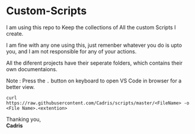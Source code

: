 # Custom-Scripts

I am using this repo to Keep the collections of All the custom Scripts I create.

I am fine with any one using this, just remenber whatever you do is upto you, and I am not responsible for any of your actions.

All the diferent projects have their seperate folders, which contains their own documentaions.

Note : Press the `.` button on keyboard to open VS Code in browser for a better view. 

`curl https://raw.githubusercontent.com/Cadris/scripts/master/<FileName> -o <File Name>.<extention>`

Thanking you,<br>
**Cadris**
